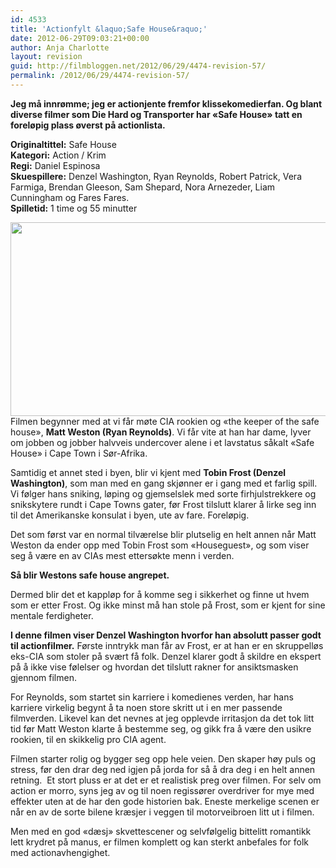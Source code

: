 ```yaml
---
id: 4533
title: 'Actionfylt &laquo;Safe House&raquo;'
date: 2012-06-29T09:03:21+00:00
author: Anja Charlotte
layout: revision
guid: http://filmbloggen.net/2012/06/29/4474-revision-57/
permalink: /2012/06/29/4474-revision-57/
---
```

**Jeg må innrømme; jeg er actionjente fremfor klissekomedierfan. Og blant diverse filmer som Die Hard og Transporter har &laquo;Safe House&raquo; tatt en foreløpig plass øverst på actionlista.<!--more-->**

**Originaltittel:** Safe House  
**Kategori:** Action / Krim  
**Regi:** Daniel Espinosa  
**Skuespillere:** Denzel Washington, Ryan Reynolds, Robert Patrick, Vera Farmiga, Brendan Gleeson, Sam Shepard, Nora Arnezeder, Liam Cunningham og Fares Fares.  
**Spilletid:** 1 time og 55 minutter

<a href="http://filmbloggen.net/2012/06/29/actionfylt-safe-house/reynolds/" rel="attachment wp-att-4489"><img class="alignnone size-large wp-image-4489" src="http://filmbloggen.net/wp-content/uploads//2012/06/reynolds-620x310.jpg" alt="" width="620" height="310" /><br /> </a>Filmen begynner med at vi får møte CIA rookien og &laquo;the keeper of the safe house&raquo;, **Matt Weston (Ryan Reynolds)**. Vi får vite at han har dame, lyver om jobben og jobber halvveis undercover alene i et lavstatus såkalt &laquo;Safe House&raquo; i Cape Town i Sør-Afrika.

Samtidig et annet sted i byen, blir vi kjent med **Tobin Frost (Denzel Washington)**, som man med en gang skjønner er i gang med et farlig spill. Vi følger hans sniking, løping og gjemselslek med sorte firhjulstrekkere og snikskytere rundt i Cape Towns gater, før Frost tilslutt klarer å lirke seg inn til det Amerikanske konsulat i byen, ute av fare. Foreløpig.

Det som først var en normal tilværelse blir plutselig en helt annen når Matt Weston da ender opp med Tobin Frost som &laquo;Houseguest&raquo;, og som viser seg å være en av CIAs mest ettersøkte menn i verden.

**Så blir Westons safe house angrepet.**

Dermed blir det et kappløp for å komme seg i sikkerhet og finne ut hvem som er etter Frost. Og ikke minst må han stole på Frost, som er kjent for sine mentale ferdigheter.

**I denne filmen viser Denzel Washington hvorfor han absolutt passer godt til actionfilmer.** Første inntrykk man får av Frost, er at han er en skruppelløs eks-CIA som stoler på svært få folk. Denzel klarer godt å skildre en ekspert på å ikke vise følelser og hvordan det tilslutt rakner for ansiktsmasken gjennom filmen.

For Reynolds, som startet sin karriere i komedienes verden, har hans karriere virkelig begynt å ta noen store skritt ut i en mer passende filmverden. Likevel kan det nevnes at jeg opplevde irritasjon da det tok litt tid før Matt Weston klarte å bestemme seg, og gikk fra å være den usikre rookien, til en skikkelig pro CIA agent.

Filmen starter rolig og bygger seg opp hele veien. Den skaper høy puls og stress, før den drar deg ned igjen på jorda for så å dra deg i en helt annen retning.  Et stort pluss er at det er et realistisk preg over filmen. For selv om action er morro, syns jeg av og til noen regissører overdriver for mye med effekter uten at de har den gode historien bak. Eneste merkelige scenen er når en av de sorte bilene kræsjer i veggen til motorveibroen litt ut i filmen.

Men med en god &laquo;dæsj&raquo; skvettescener og selvfølgelig bittelitt romantikk lett krydret på manus, er filmen komplett og kan sterkt anbefales for folk med actionavhengighet.

<div class="video-shortcode">
</div>